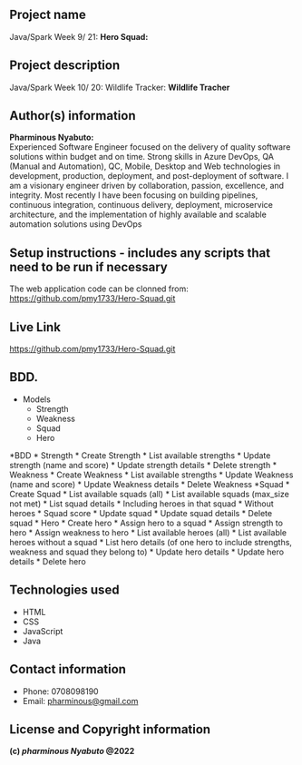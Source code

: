 ## Project name

Java/Spark Week 9/ 21: **Hero Squad:**
## Project description

Java/Spark Week 10/ 20: Wildlife Tracker: **Wildlife Tracher**
## Author(s) information

**Pharminous Nyabuto:**  
Experienced Software Engineer focused on the delivery of quality software solutions within budget and on time. Strong skills in Azure DevOps, QA (Manual and Automation), QC, Mobile, Desktop and Web technologies in development, production, deployment, and post-deployment of software. I am a visionary engineer driven by collaboration, passion, excellence, and integrity. Most recently I have been focusing on building pipelines, continuous integration, continuous delivery, deployment, microservice architecture, and the implementation of highly available and scalable automation solutions using DevOps
## Setup instructions - includes any scripts that need to be run if necessary

The web application code can be clonned from: https://github.com/pmy1733/Hero-Squad.git
## Live Link

https://github.com/pmy1733/Hero-Squad.git
## BDD.

* Models
    * Strength
    * Weakness
    * Squad
    * Hero

*BDD
    * Strength
        * Create Strength
        * List available strengths
        * Update strength (name and score)
        * Update strength details
        * Delete strength
    * Weakness
        * Create Weakness
        * List available strengths 
        * Update Weakness (name and score)
        * Update Weakness details
        * Delete Weakness
    *Squad
        * Create Squad
        * List available squads (all)
        * List available squads (max_size not met)
        * List squad details 
        * Including heroes in that squad
        * Without heroes
        * Squad score
        * Update squad
        * Update squad details
        * Delete squad
    * Hero
        * Create hero
        * Assign hero to a squad
        * Assign strength to hero
        * Assign weakness to hero
        * List available heroes (all)
        * List available heroes without a squad 
        * List hero details (of one hero to include strengths, weakness and squad they belong to)
        * Update hero details
        * Update hero details
        * Delete hero

## Technologies used

* HTML
* CSS
* JavaScript
* Java
## Contact information

* Phone: 0708098190
* Email: pharminous@gmail.com
## License and Copyright information
__(c) *pharminous Nyabuto*  @2022__